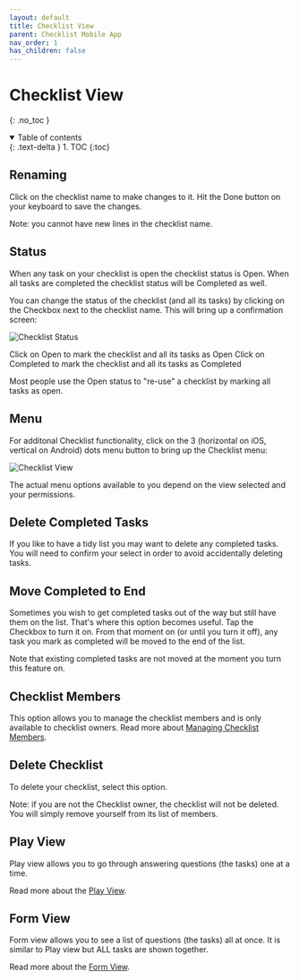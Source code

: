 ```yaml
---
layout: default
title: Checklist View
parent: Checklist Mobile App
nav_order: 1
has_children: false
---
```


# Checklist View
{: .no_toc }

<details open markdown="block">
  <summary>
    Table of contents
  </summary>
  {: .text-delta }
1. TOC
{:toc}
</details>


## Renaming
Click on the checklist name to make changes to it. Hit the Done button on your keyboard to save the changes.

Note: you cannot have new lines in the checklist name.

## Status
When any task on your checklist is open the checklist status is Open. When all tasks are completed the checklist status will be Completed as well.

You can change the status of the checklist (and all its tasks) by clicking on the Checkbox next to the checklist name. This will bring up a confirmation screen:

![Checklist Status](/assets/images/mobile/checklist-status.png)

Click on Open to mark the checklist and all its tasks as Open
Click on Completed to mark the checklist and all its tasks as Completed

Most people use the Open status to "re-use" a checklist by marking all tasks as open.

## Menu
For additonal Checklist functionality, click on the 3 (horizontal on iOS, vertical on Android) dots menu button to bring up the Checklist menu:

![Checklist View](/assets/images/mobile/checklist-menu.png)

The actual menu options available to you depend on the view selected and your permissions.

## Delete Completed Tasks
If you like to have a tidy list you may want to delete any completed tasks. You will need to confirm your select in order to avoid accidentally deleting tasks.

## Move Completed to End
Sometimes you wish to get completed tasks out of the way but still have them on the list. That's where this option becomes useful. Tap the Checkbox to turn it on. From that moment on (or until you turn it off), any task you mark as completed will be moved to the end of the list. 

Note that existing completed tasks are not moved at the moment you turn this feature on.

## Checklist Members
This option allows you to manage the checklist members and is only available to checklist owners. Read more about [Managing Checklist Members](/mobile/checklist/members).

## Delete Checklist
To delete your checklist, select this option. 

Note: if you are not the Checklist owner, the checklist will not be deleted. You will simply remove yourself from its list of members.
## Play View
Play view allows you to go through answering questions (the tasks) one at a time. 

Read more about the [Play View](/mobile/checklist/play).

## Form View
Form view allows you to see a list of questions (the tasks) all at once. It is similar to Play view but ALL tasks are shown together. 

Read more about the [Form View](/mobile/checklist/play).